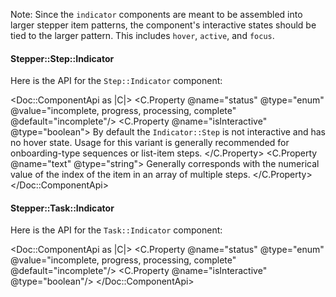 Note: Since the `indicator` components are meant to be assembled into larger stepper item patterns, the component's interactive states should be tied to the larger pattern. This includes `hover`, `active`, and `focus`.

#### Stepper::Step::Indicator

Here is the API for the `Step::Indicator` component:

<Doc::ComponentApi as |C|>
  <C.Property @name="status" @type="enum" @value="incomplete, progress, processing, complete" @default="incomplete"/>
  <C.Property @name="isInteractive" @type="boolean">
    By default the `Indicator::Step` is not interactive and has no hover state. Usage for this variant is generally recommended for onboarding-type sequences or list-item steps.
  </C.Property>
  <C.Property @name="text" @type="string">
    Generally corresponds with the numerical value of the index of the item in an array of multiple steps.
  </C.Property>
</Doc::ComponentApi>

#### Stepper::Task::Indicator

Here is the API for the `Task::Indicator` component:

<Doc::ComponentApi as |C|>
  <C.Property @name="status" @type="enum" @value="incomplete, progress, processing, complete" @default="incomplete"/>
  <C.Property @name="isInteractive" @type="boolean"/>
</Doc::ComponentApi>
